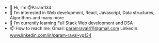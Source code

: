 - 👋 Hi, I’m @Param134
- 👀 I’m interested in Web development, React, Javascript, Data structures, Algorithms and many more
- 🌱 I’m currently learning Full Stack Web development and DSA
- 📫 How to reach me:
    Gmail: paramraval411@gmail.com
    LinkedIn: www.linkedin.com/in/param-raval-yp134

<!---
Param134/Param134 is a ✨ special ✨ repository because its `README.md` (this file) appears on your GitHub profile.
You can click the Preview link to take a look at your changes.
--->

